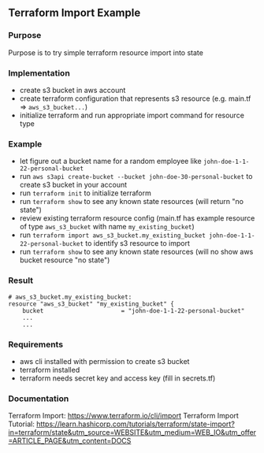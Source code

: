 ## Terraform Import Example

### Purpose
Purpose is to try simple terraform resource import into state

### Implementation
- create s3 bucket in aws account
- create terraform configuration that represents s3 resource (e.g. main.tf => `aws_s3_bucket...`)
- initialize terraform and run appropriate import command for resource type

### Example
- let figure out a bucket name for a random employee like `john-doe-1-1-22-personal-bucket`
- run `aws s3api create-bucket --bucket john-doe-30-personal-bucket` to create s3 bucket in your account
- run `terraform init` to initialize terraform 
- run `terraform show` to see any known state resources (will return "no state")
- review existing terraform resource config (main.tf has example resource of type `aws_s3_bucket` with name `my_existing_bucket`)
- run `terraform import aws_s3_bucket.my_existing_bucket john-doe-1-1-22-personal-bucket` to identify s3 resource to import
- run `terraform show` to see any known state resources (will no show aws bucket resource "no state")

### Result
```
# aws_s3_bucket.my_existing_bucket:
resource "aws_s3_bucket" "my_existing_bucket" {
    bucket                      = "john-doe-1-1-22-personal-bucket"
    ...
    ...
```

### Requirements
- aws cli installed with permission to create s3 bucket 
- terraform installed
- terraform needs secret key and access key (fill in secrets.tf)

### Documentation
Terraform Import: https://www.terraform.io/cli/import
Terraform Import Tutorial: https://learn.hashicorp.com/tutorials/terraform/state-import?in=terraform/state&utm_source=WEBSITE&utm_medium=WEB_IO&utm_offer=ARTICLE_PAGE&utm_content=DOCS